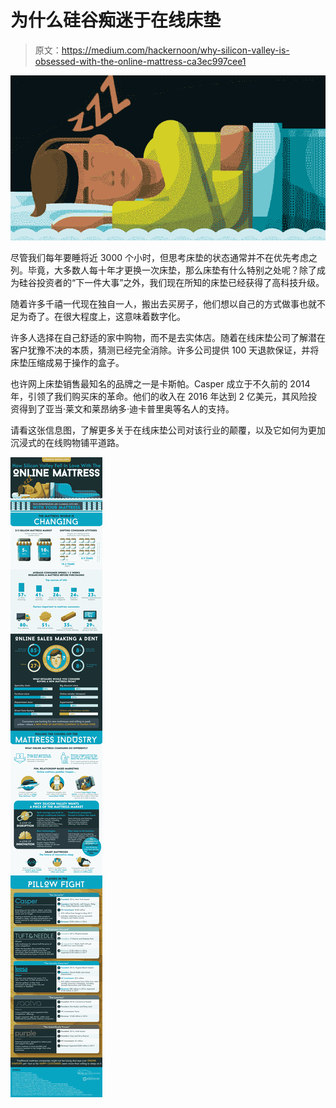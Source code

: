 # 为什么硅谷痴迷于在线床垫

> 原文：<https://medium.com/hackernoon/why-silicon-valley-is-obsessed-with-the-online-mattress-ca3ec997cee1>

![](img/77589c62c748215ca5a6c7948e24a631.png)

尽管我们每年要睡将近 3000 个小时，但思考床垫的状态通常并不在优先考虑之列。毕竟，大多数人每十年才更换一次床垫，那么床垫有什么特别之处呢？除了成为硅谷投资者的“下一件大事”之外，我们现在所知的床垫已经获得了高科技升级。

随着许多千禧一代现在独自一人，搬出去买房子，他们想以自己的方式做事也就不足为奇了。在很大程度上，这意味着数字化。

许多人选择在自己舒适的家中购物，而不是去实体店。随着在线床垫公司了解潜在客户犹豫不决的本质，猜测已经完全消除。许多公司提供 100 天退款保证，并将床垫压缩成易于操作的盒子。

也许网上床垫销售最知名的品牌之一是卡斯帕。Casper 成立于不久前的 2014 年，引领了我们购买床的革命。他们的收入在 2016 年达到 2 亿美元，其风险投资得到了亚当·莱文和莱昂纳多·迪卡普里奥等名人的支持。

请看这张信息图，了解更多关于在线床垫公司对该行业的颠覆，以及它如何为更加沉浸式的在线购物铺平道路。

![](img/41b7cf186d32b7e4c09c8b7ce930d4f1.png)